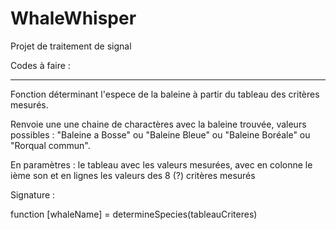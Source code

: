 # WhaleWhisper
Projet de traitement de signal

Codes à faire :

-----

Fonction déterminant l'espece de la baleine à partir du tableau des critères mesurés.

Renvoie une une chaine de charactères avec la baleine trouvée, valeurs possibles : "Baleine a Bosse" ou "Baleine Bleue" ou "Baleine Boréale" ou "Rorqual commun".

En paramètres : le tableau avec les valeurs mesurées, avec en colonne le ième son et en lignes les valeurs des 8 (?) critères mesurés

Signature : 

function [whaleName] = determineSpecies(tableauCriteres)
